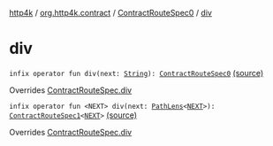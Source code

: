 [http4k](../../index.md) / [org.http4k.contract](../index.md) / [ContractRouteSpec0](index.md) / [div](./div.md)

# div

`infix operator fun div(next: `[`String`](https://kotlinlang.org/api/latest/jvm/stdlib/kotlin/-string/index.html)`): `[`ContractRouteSpec0`](index.md) [(source)](https://github.com/http4k/http4k/blob/master/http4k-contract/src/main/kotlin/org/http4k/contract/routeSpec.kt#L27)

Overrides [ContractRouteSpec.div](../-contract-route-spec/div.md)


`infix operator fun <NEXT> div(next: `[`PathLens`](../../org.http4k.lens/-path-lens/index.md)`<`[`NEXT`](div.md#NEXT)`>): `[`ContractRouteSpec1`](../-contract-route-spec1/index.md)`<`[`NEXT`](div.md#NEXT)`>` [(source)](https://github.com/http4k/http4k/blob/master/http4k-contract/src/main/kotlin/org/http4k/contract/routeSpec.kt#L29)

Overrides [ContractRouteSpec.div](../-contract-route-spec/div.md)

